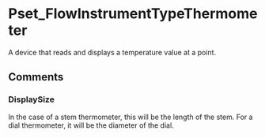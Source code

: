 # Pset_FlowInstrumentTypeThermometer

A device that reads and displays a temperature value at a point.


## Comments

### DisplaySize

In the case of a stem thermometer, this will be the length of the stem. For a dial thermometer, it will be the diameter of the dial.

